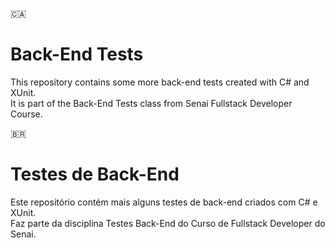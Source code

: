 :canada:
# Back-End Tests
This repository contains some more back-end tests created with C# and XUnit.<br/>
It is part of the Back-End Tests class from Senai Fullstack Developer Course.

:brazil:
# Testes de Back-End
Este repositório contém mais alguns testes de back-end criados com C# e XUnit.<br/>
Faz parte da disciplina Testes Back-End do Curso de Fullstack Developer do Senai.
